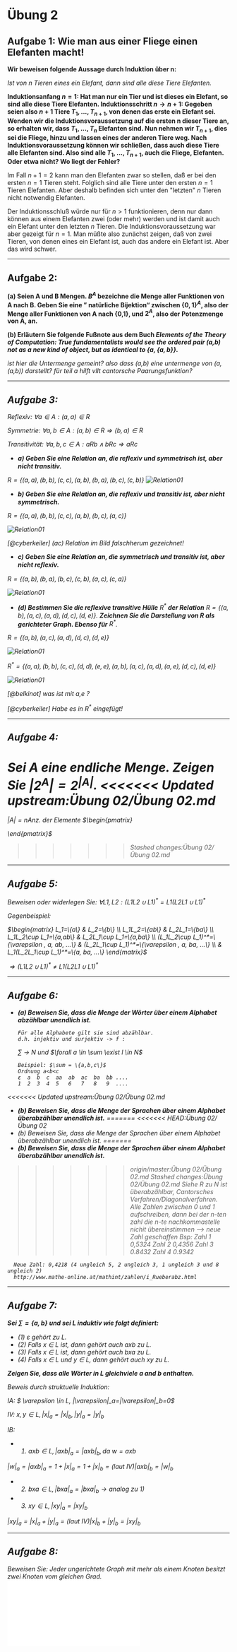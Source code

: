 # Übung 2
## Aufgabe 1: Wie man aus einer Fliege einen Elefanten macht!
**Wir beweisen folgende Aussage durch Induktion über n:**

*Ist von n Tieren eines ein Elefant, dann sind alle diese Tiere Elefanten.*

**Induktionsanfang $n=1$: Hat man nur ein Tier und ist dieses ein Elefant, so sind
alle diese Tiere Elefanten. Induktionsschritt $n \rightarrow n+1$: Gegeben seien also $n+1$
Tiere $T_1, . . . ,T_{n+1}$, von denen das erste ein Elefant sei. Wenden wir die
Induktionsvoraussetzung auf die ersten n dieser Tiere an, so erhalten wir, dass
 $T_1, . . . ,T_n$ Elefanten sind. Nun nehmen wir $T_{n+1}$, dies sei die Fliege, hinzu
 und lassen eines der anderen Tiere weg. Nach Induktionsvoraussetzung können wir
 schließen, dass auch diese Tiere alle Elefanten sind. Also sind alle $T_1, . . . ,T_{n+1}$,
 auch die Fliege, Elefanten. Oder etwa nicht? Wo liegt der Fehler?**

 Im Fall $n+1=2$ kann man den Elefanten zwar so stellen, daß er bei den ersten $n=1$ Tieren steht. Folglich sind alle Tiere unter den ersten $n=1$ Tieren Elefanten. Aber deshalb befinden sich unter den "letzten" $n$ Tieren nicht notwendig Elefanten.

Der Induktionsschluß würde nur für $n>1$ funktionieren, denn nur dann können aus einem Elefanten zwei (oder mehr) werden und ist damit auch ein Elefant unter den letzten $n$ Tieren.
Die Induktionsvoraussetzung war aber gezeigt für $n=1$.
Man müßte also zunächst zeigen, daß von zwei Tieren, von denen eines ein Elefant ist, auch das andere ein Elefant ist. Aber das wird schwer.

---
## Aufgabe 2:
**(a) Seien A und B Mengen. $B^A$ bezeichne die Menge aller Funktionen von A nach B.
Geben Sie eine ” natürliche Bijektion“ zwischen $\{0,1\}^A$, also der Menge aller
Funktionen von A nach {0,1}, und $2^A$, also der Potenzmenge von A, an.**

**(b) Erläutern Sie folgende Fußnote aus dem Buch <i>Elements of the Theory of Computation:
True fundamentalists would see the ordered pair (a,b) not as a new kind of object,
but as identical to $\{a,\{a,b\}\}$.**

ist hier die Untermenge gemeint? also dass (a,b) eine untermenge von (a,(a,b)) darstellt? für teil a hilft vllt cantorsche Paarungsfunktion?

---
## Aufgabe 3:

  *Reflexiv:*
  $\forall a \in A:(a,a) \in R$

  *Symmetrie:*
  $\forall a,b \in A:(a,b)\in R \Rightarrow (b,a)\in R$

  *Transitivität:*
  $\forall a,b,c \in A:aRb \land bRc \Rightarrow aRc$

* **a) Geben Sie eine Relation an, die reﬂexiv und symmetrisch ist, aber nicht transitiv.**

 $R=\{(a,a),(b,b),(c,c),(a,b),(b,a),(b,c),(c,b)\}$
 ![Relation01](Relation01.jpg)

* **b) Geben Sie eine Relation an, die reﬂexiv und transitiv ist, aber nicht symmetrisch.**

 $R=\{(a,a),(b,b),(c,c),(a,b),(b,c),(a,c)\}$

 ![Relation01](Relation02.jpg)

 *[@cyberkeiler] (ac) Relation im Bild falschherum gezeichnet!*

* **c) Geben Sie eine Relation an, die symmetrisch und transitiv ist, aber nicht reﬂexiv.**

 $R=\{(a,b),(b,a),(b,c),(c,b),(a,c),(c,a)\}$

 ![Relation01](Relation03.jpg)

* **(d) Bestimmen Sie die reﬂexive transitive Hülle** $R^*$ **der Relation** $R = \{(a,b),(a,c),(a,d),(d,c),(d,e)\}$.
**Zeichnen Sie die Darstellung von R als gerichteter Graph. Ebenso für** $R^*$.

 $R=\{(a,b),(a,c),(a,d),(d,c),(d,e)\}$

 ![Relation01](Relation04.jpg)


 $R^*=\{(a,a),(b,b),(c,c),(d,d),(e,e),(a,b),(a,c),(a,d),(a,e),(d,c),(d,e)\}$
 
 ![Relation01](Relation05.jpg)

  *[@belkinot]  was ist mit a,e ?*

  *[@cyberkeiler] Habe es in $R^*$ eingefügt!*

---
## Aufgabe 4:
**Sei A eine endliche Menge. Zeigen Sie $|2^A| = 2^{|A|}$.**
<<<<<<< Updated upstream:Übung 02/Übung 02.md
=======

$|A|=n \text{Anz. der Elemente}$
$\begin{pmatrix}

\end{pmatrix}$
>>>>>>> Stashed changes:Übung 02/Übung 02.md

---
## Aufgabe 5:
Beweisen oder widerlegen Sie: $\forall L1,L2 : (L1L2 \cup L1)^* = L1(L2L1 \cup L1)^*$

Gegenbeispiel:

  $\begin{matrix}
 L_1=\{a\}     & L_2=\{b\}     \\
 L_1L_2=\{ab\} & L_2L_1=\{ba\} \\
 L_1L_2\cup L_1=\{a,ab\} & L_2L_1\cup L_1=\{a,ba\} \\
 (L_1L_2\cup L_1)^*=\{\varepsilon , a, ab, ...\} & (L_2L_1\cup L_1)^*=\{\varepsilon , a, ba, ...\} \\
  & L_1(L_2L_1\cup L_1)^*=\{a, ba, ...\}
 \end{matrix}$

 $\Rightarrow (L1L2 \cup L1)^* \neq L1(L2L1 \cup L1)^*$

---
## Aufgabe 6:
* **(a) Beweisen Sie, dass die Menge der Wörter über einem Alphabet abzählbar unendlich ist.**

      Für alle Alphabete gilt sie sind abzählbar.
      d.h. injektiv und surjektiv -> f :

  $\sum$ -> $N$ und $\forall a \in \sum \exist l \in N$

      Beispiel: $\sum = \{a,b,c\}$
      Ordnung a<b<c
      ε  a  b  c  aa  ab  ac  ba  bb ....
      1  2  3  4  5   6   7   8   9  ....



<<<<<<< Updated upstream:Übung 02/Übung 02.md
* **(b) Beweisen Sie, dass die Menge der Sprachen über einem Alphabet überabzählbar unendlich ist.**
=======
<<<<<<< HEAD:Übung 02/Übung 02
* (b) Beweisen Sie, dass die Menge der Sprachen über einem Alphabet überabzählbar unendlich ist.
=======
* **(b) Beweisen Sie, dass die Menge der Sprachen über einem Alphabet überabzählbar unendlich ist.**
>>>>>>> origin/master:Übung 02/Übung 02.md
>>>>>>> Stashed changes:Übung 02/Übung 02.md
      Siehe R zu N ist überabzählbar, Cantorsches Verfahren/Diagonalverfahren.
      Alle Zahlen zwischen 0 und 1 aufschreiben, dann bei der n-ten zahl die n-te nachkommastelle nichit übereinstimmen --> neue Zahl geschaffen
      Bsp:
      Zahl 1    0,5324
      Zahl 2    0,4356
      Zahl 3    0.8432
      Zahl 4    0.9342

      Neue Zahl: 0,4218 (4 ungleich 5, 2 ungleich 3, 1 ungleich 3 und 8 ungleich 2)
      http://www.mathe-online.at/mathint/zahlen/i_Rueberabz.html
---
## Aufgabe 7:
**Sei $\sum = \{a,b\}$ und sei L induktiv wie folgt deﬁniert:**
* (1) ε gehört zu L.
* (2) Falls x ∈ L ist, dann gehört auch axb zu L.
* (3) Falls x ∈ L ist, dann gehört auch bxa zu L.
* (4) Falls x ∈ L und y ∈ L, dann gehört auch xy zu L.

**Zeigen Sie, dass alle Wörter in L gleichviele a and b enthalten.**

Beweis durch struktuelle Induktion:

IA: $ \varepsilon \in L, |\varepsilon|_a=|\varepsilon|_b=0$

IV: $x,y \in L, |x|_a=|x|_b, |y|_a=|y|_b$

IB:
* 1) $axb \in L, |axb|_a=|axb|_b, \text{da } w=axb$

 $|w|_a=|axb|_a=1+|x|_a=1+|x|_b=(\text{laut IV})|axb|_b=|w|_b$

* 2) $bxa \in L, |bxa|_a=|bxa|_b \rightarrow \text{analog zu 1)}$
* 3) $xy \in L, |xy|_a=|xy|_b$

 $|xy|_a=|x|_a+|y|_a=(\text{laut IV})|x|_b+|y|_b=|xy|_b$

---
## Aufgabe 8:
Beweisen Sie: Jeder ungerichtete Graph mit mehr als einem Knoten besitzt zwei Knoten vom gleichen Grad.
![Lösung](Lsg_Aufg08.pdf)

